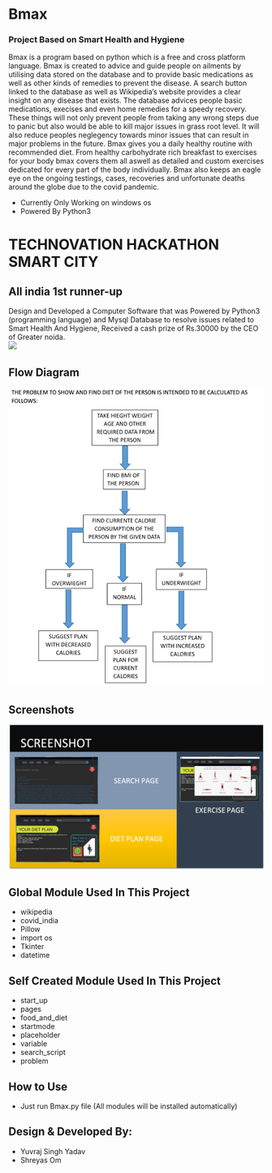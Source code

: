 # Bmax
### Project Based on Smart Health and Hygiene

Bmax is a program based on python which is a free and cross platform language. Bmax is created to advice and guide people on ailments by utilising data stored on the database and to provide basic medications as well as other kinds of remedies to prevent the disease. A search button linked to the database as well as Wikipedia’s website provides a clear insight on any disease that exists. The database advices people basic
medications, execises and even home remedies for a speedy recovery. These things will not only prevent people from taking any wrong steps due to panic but also would be able to kill major issues in grass root level. It will also reduce peoples neglegency towards minor issues that can result in major problems in the future. Bmax gives you a daily healthy routine with recommended diet. From healthy carbohydrate rich breakfast to exercises for your body bmax covers them all aswell as detailed and custom exercises dedicated for every part of the body individually. Bmax also keeps an eagle eye on the ongoing testings, cases, recoveries and
unfortunate deaths around the globe due to the covid pandemic.


- Currently Only Working on windows os 
- Powered By Python3


# TECHNOVATION HACKATHON SMART CITY
## All india 1st runner-up

Design and Developed a Computer Software that was Powered by Python3 (programming language) and Mysql Database to resolve issues related to Smart Health And Hygiene, Received a cash prize of Rs.30000 by the CEO of Greater noida.
<br>
<img src="https://yyuvraj54.github.io/Web-Resume/icons/hackathonimage.png" width="740">



## Flow Diagram
<div style="overflow-x: auto; white-space: nowrap;">
  <img src="https://raw.githubusercontent.com/yyuvraj54/Bmax/master/FlowAndInfo/diet.png" width="540">
  <img src="https://raw.githubusercontent.com/yyuvraj54/Bmax/master/FlowAndInfo/disease.png" width="540">
  <img src="https://raw.githubusercontent.com/yyuvraj54/Bmax/master/FlowAndInfo/exercise.png" width="540">
  
</div>

## Screenshots
<img src="https://raw.githubusercontent.com/yyuvraj54/Bmax/master/FlowAndInfo/screenshot.png" width="780">




## Global Module Used In This Project
- wikipedia
- covid_india
- Pillow
- import os
- Tkinter
- datetime


## Self Created Module Used In This Project
- start_up
- pages
- food_and_diet
- startmode
- placeholder
- variable
- search_script
- problem

## How to Use
- Just run Bmax.py file (All modules will be installed automatically)


## Design & Developed By:
- Yuvraj Singh Yadav
- Shreyas Om
